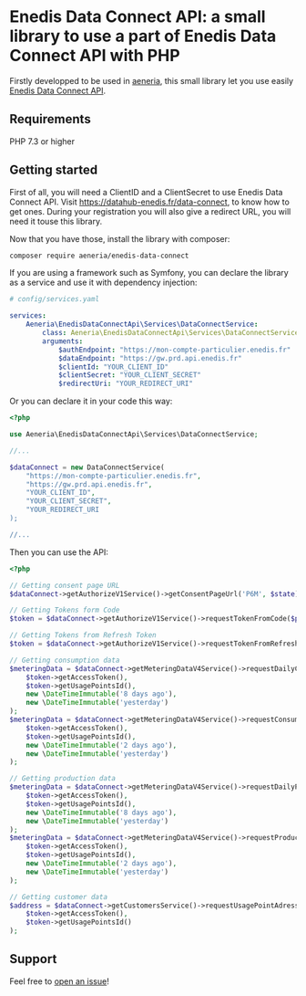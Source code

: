 # Enedis Data Connect API: a small library to use a part of Enedis Data Connect API with PHP

Firstly developped to be used in [aeneria](https://gitlab.com/aeneria/aeneria-app), this small library let you use easily
[Enedis Data Connect API](https://datahub-enedis.fr/data-connect/).

## Requirements

PHP 7.3 or higher

## Getting started

First of all, you will need a ClientID and a ClientSecret to use Enedis Data Connect API.
Visit https://datahub-enedis.fr/data-connect, to know how to get ones. During your
registration you will also give a redirect URL, you will need it touse this library.

Now that you have those, install the library with composer:

```sh
composer require aeneria/enedis-data-connect
```

If you are using a framework such as Symfony, you can declare the library as a service and
use it with dependency injection:

```yaml
# config/services.yaml

services:
    Aeneria\EnedisDataConnectApi\Services\DataConnectService:
        class: Aeneria\EnedisDataConnectApi\Services\DataConnectService
        arguments:
            $authEndpoint: "https://mon-compte-particulier.enedis.fr"
            $dataEndpoint: "https://gw.prd.api.enedis.fr"
            $clientId: "YOUR_CLIENT_ID"
            $clientSecret: "YOUR_CLIENT_SECRET"
            $redirectUri: "YOUR_REDIRECT_URI"
```

Or you can declare it in your code this way:

```php
<?php

use Aeneria\EnedisDataConnectApi\Services\DataConnectService;

//...

$dataConnect = new DataConnectService(
    "https://mon-compte-particulier.enedis.fr",
    "https://gw.prd.api.enedis.fr",
    "YOUR_CLIENT_ID",
    "YOUR_CLIENT_SECRET",
    "YOUR_REDIRECT_URI
);

//...

```

Then you can use the API:

```php
<?php

// Getting consent page URL
$dataConnect->getAuthorizeV1Service()->getConsentPageUrl('P6M', $state);

// Getting Tokens form Code
$token = $dataConnect->getAuthorizeV1Service()->requestTokenFromCode($param['code']);

// Getting Tokens from Refresh Token
$token = $dataConnect->getAuthorizeV1Service()->requestTokenFromRefreshToken($token->getRefreshToken());

// Getting consumption data
$meteringData = $dataConnect->getMeteringDataV4Service()->requestDailyConsumption(
    $token->getAccessToken(),
    $token->getUsagePointsId(),
    new \DateTimeImmutable('8 days ago'),
    new \DateTimeImmutable('yesterday')
);
$meteringData = $dataConnect->getMeteringDataV4Service()->requestConsumptionLoadCurve(
    $token->getAccessToken(),
    $token->getUsagePointsId(),
    new \DateTimeImmutable('2 days ago'),
    new \DateTimeImmutable('yesterday')
);

// Getting production data
$meteringData = $dataConnect->getMeteringDataV4Service()->requestDailyProduction(
    $token->getAccessToken(),
    $token->getUsagePointsId(),
    new \DateTimeImmutable('8 days ago'),
    new \DateTimeImmutable('yesterday')
);
$meteringData = $dataConnect->getMeteringDataV4Service()->requestProductionLoadCurve(
    $token->getAccessToken(),
    $token->getUsagePointsId(),
    new \DateTimeImmutable('2 days ago'),
    new \DateTimeImmutable('yesterday')
);

// Getting customer data
$address = $dataConnect->getCustomersService()->requestUsagePointAdresse(
    $token->getAccessToken(),
    $token->getUsagePointsId()
);

```

## Support

Feel free to [open an issue](https://gitlab.com/aeneria/enedis-data-connect/-/issues)!
